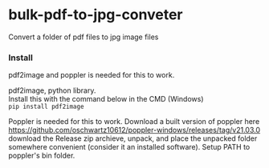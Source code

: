 # bulk-pdf-to-jpg-conveter
Convert a folder of pdf files to jpg image files

<h3>Install</h3>

pdf2image and poppler is needed for this to work.

pdf2image, python library.<br>Install this with the command below in the CMD (Windows)<br>```pip install pdf2image```

Poppler is needed for this to work.
Download a built version of poppler here https://github.com/oschwartz10612/poppler-windows/releases/tag/v21.03.0 download the Release zip archieve, unpack, and place the unpacked folder somewhere convenient (consider it an installed software).
Setup PATH to poppler's bin folder.
